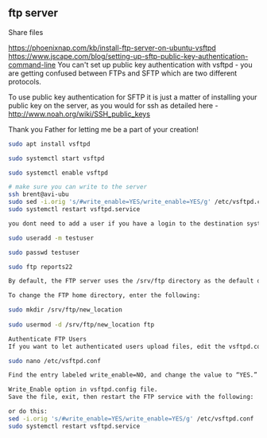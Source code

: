 ## ftp server

Share files

<https://phoenixnap.com/kb/install-ftp-server-on-ubuntu-vsftpd>
<https://www.jscape.com/blog/setting-up-sftp-public-key-authentication-command-line>
You can't set up public key authentication with vsftpd - you are getting confused between FTPs and SFTP which are two different protocols.

To use public key authentication for SFTP it is just a matter of installing your public key on the server, as you would for ssh as detailed here - <http://www.noah.org/wiki/SSH_public_keys>

Thank you Father for letting me be a part of your creation!

```bash
sudo apt install vsftpd 

sudo systemctl start vsftpd 

sudo systemctl enable vsftpd 

# make sure you can write to the server
ssh brent@avi-ubu
sudo sed -i.orig 's/#write_enable=YES/write_enable=YES/g' /etc/vsftpd.conf
sudo systemctl restart vsftpd.service

you dont need to add a user if you have a login to the destination system.

sudo useradd -m testuser 

sudo passwd testuser 

sudo ftp reports22 

By default, the FTP server uses the /srv/ftp directory as the default directory. You can change this by creating a new directory and changing the FTP user home directory. 

To change the FTP home directory, enter the following: 

sudo mkdir /srv/ftp/new_location 
 
sudo usermod -d /srv/ftp/new_location ftp 

Authenticate FTP Users
If you want to let authenticated users upload files, edit the vsftpd.conf file by entering the following:

sudo nano /etc/vsftpd.conf

Find the entry labeled write_enable=NO, and change the value to “YES.”

Write_Enable option in vsftpd.config file.
Save the file, exit, then restart the FTP service with the following:

or do this: 
sed -i.orig 's/#write_enable=YES/write_enable=YES/g' /etc/vsftpd.conf
sudo systemctl restart vsftpd.service
```
